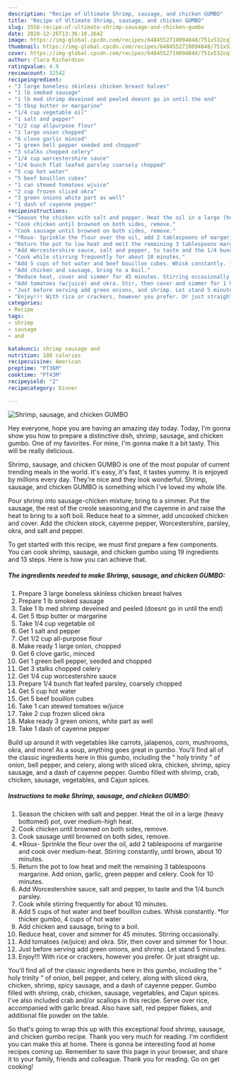 ```yaml
---
description: "Recipe of Ultimate Shrimp, sausage, and chicken GUMBO"
title: "Recipe of Ultimate Shrimp, sausage, and chicken GUMBO"
slug: 3556-recipe-of-ultimate-shrimp-sausage-and-chicken-gumbo
date: 2020-12-26T13:36:10.264Z
image: https://img-global.cpcdn.com/recipes/6484552710094848/751x532cq70/shrimp-sausage-and-chicken-gumbo-recipe-main-photo.jpg
thumbnail: https://img-global.cpcdn.com/recipes/6484552710094848/751x532cq70/shrimp-sausage-and-chicken-gumbo-recipe-main-photo.jpg
cover: https://img-global.cpcdn.com/recipes/6484552710094848/751x532cq70/shrimp-sausage-and-chicken-gumbo-recipe-main-photo.jpg
author: Clara Richardson
ratingvalue: 4.9
reviewcount: 32542
recipeingredient:
- "3 large boneless skinless chicken breast halves"
- "1 lb smoked sausage"
- "1 lb med shrimp deveined and peeled doesnt go in until the end"
- "5 tbsp butter or margarine"
- "1/4 cup vegetable oil"
- "1 salt and pepper"
- "1/2 cup allpurpose flour"
- "1 large onion chopped"
- "6 clove garlic minced"
- "1 green bell pepper seeded and chopped"
- "3 stalks chopped celery"
- "1/4 cup worcestershire sauce"
- "1/4 bunch flat leafed parsley coarsely chopped"
- "5 cup hot water"
- "5 beef bouillon cubes"
- "1 can stewed tomatoes wjuice"
- "2 cup frozen sliced okra"
- "3 green onions white part as well"
- "1 dash of cayenne pepper"
recipeinstructions:
- "Season the chicken with salt and pepper. Heat the oil in a large (heavy bottomed) pot, over medium-high heat."
- "Cook chicken until browned on both sides, remove."
- "Cook sausage until browned on both sides, remove."
- "*Roux- Sprinkle the flour over the oil, add 2 tablespoons of margarine and cook over medium-heat. Stirring constantly, until brown, about 10 minutes."
- "Return the pot to low heat and melt the remaining 3 tablespoons margarine. Add onion, garlic, green pepper and celery. Cook for 10 minutes."
- "Add Worcestershire sauce, salt and pepper, to taste and the 1/4 bunch parsley."
- "Cook while stirring frequently for about 10 minutes."
- "Add 5 cups of hot water and beef bouillon cubes. Whisk constantly. *for thicker gumbo, 4 cups of hot water"
- "Add chicken and sausage, bring to a boil."
- "Reduce heat, cover and simmer for 45 minutes. Stirring occasionally."
- "Add tomatoes (w/juice) and okra. Stir, then cover and simmer for 1 hour."
- "Just before serving add green onions, and shrimp. Let stand 5 minutes."
- "Enjoy!!! With rice or crackers, however you prefer. Or just straight up."
categories:
- Recipe
tags:
- shrimp
- sausage
- and

katakunci: shrimp sausage and 
nutrition: 108 calories
recipecuisine: American
preptime: "PT36M"
cooktime: "PT43M"
recipeyield: "2"
recipecategory: Dinner

---
```



![Shrimp, sausage, and chicken GUMBO](https://img-global.cpcdn.com/recipes/6484552710094848/751x532cq70/shrimp-sausage-and-chicken-gumbo-recipe-main-photo.jpg)

Hey everyone, hope you are having an amazing day today. Today, I'm gonna show you how to prepare a distinctive dish, shrimp, sausage, and chicken gumbo. One of my favorites. For mine, I'm gonna make it a bit tasty. This will be really delicious.

Shrimp, sausage, and chicken GUMBO is one of the most popular of current trending meals in the world. It's easy, it's fast, it tastes yummy. It is enjoyed by millions every day. They're nice and they look wonderful. Shrimp, sausage, and chicken GUMBO is something which I've loved my whole life.

Pour shrimp into sausage-chicken mixture; bring to a simmer. Put the sausage, the rest of the creole seasoning,and the cayenne in and raise the heat to bring to a soft boil. Reduce heat to a simmer, add uncooked chicken and cover. Add the chicken stock, cayenne pepper, Worcestershire, parsley, okra, and salt and pepper.


To get started with this recipe, we must first prepare a few components. You can cook shrimp, sausage, and chicken gumbo using 19 ingredients and 13 steps. Here is how you can achieve that.

<!--inarticleads1-->

##### The ingredients needed to make Shrimp, sausage, and chicken GUMBO:

1. Prepare 3 large boneless skinless chicken breast halves
1. Prepare 1 lb smoked sausage
1. Take 1 lb med shrimp deveined and peeled (doesnt go in until the end)
1. Get 5 tbsp butter or margarine
1. Take 1/4 cup vegetable oil
1. Get 1 salt and pepper
1. Get 1/2 cup all-purpose flour
1. Make ready 1 large onion, chopped
1. Get 6 clove garlic, minced
1. Get 1 green bell pepper, seeded and chopped
1. Get 3 stalks chopped celery
1. Get 1/4 cup worcestershire sauce
1. Prepare 1/4 bunch flat leafed parsley, coarsely chopped
1. Get 5 cup hot water
1. Get 5 beef bouillon cubes
1. Take 1 can stewed tomatoes w/juice
1. Take 2 cup frozen sliced okra
1. Make ready 3 green onions, white part as well
1. Take 1 dash of cayenne pepper


Build up around it with vegetables like carrots, jalapenos, corn, mushrooms, okra, and more! As a soup, anything goes great in gumbo. You&#39;ll find all of the classic ingredients here in this gumbo, including the &#34; holy trinity &#34; of onion, bell pepper, and celery, along with sliced okra, chicken, shrimp, spicy sausage, and a dash of cayenne pepper. Gumbo filled with shrimp, crab, chicken, sausage, vegetables, and Cajun spices. 

<!--inarticleads2-->

##### Instructions to make Shrimp, sausage, and chicken GUMBO:

1. Season the chicken with salt and pepper. Heat the oil in a large (heavy bottomed) pot, over medium-high heat.
1. Cook chicken until browned on both sides, remove.
1. Cook sausage until browned on both sides, remove.
1. *Roux- Sprinkle the flour over the oil, add 2 tablespoons of margarine and cook over medium-heat. Stirring constantly, until brown, about 10 minutes.
1. Return the pot to low heat and melt the remaining 3 tablespoons margarine. Add onion, garlic, green pepper and celery. Cook for 10 minutes.
1. Add Worcestershire sauce, salt and pepper, to taste and the 1/4 bunch parsley.
1. Cook while stirring frequently for about 10 minutes.
1. Add 5 cups of hot water and beef bouillon cubes. Whisk constantly. *for thicker gumbo, 4 cups of hot water
1. Add chicken and sausage, bring to a boil.
1. Reduce heat, cover and simmer for 45 minutes. Stirring occasionally.
1. Add tomatoes (w/juice) and okra. Stir, then cover and simmer for 1 hour.
1. Just before serving add green onions, and shrimp. Let stand 5 minutes.
1. Enjoy!!! With rice or crackers, however you prefer. Or just straight up.


You&#39;ll find all of the classic ingredients here in this gumbo, including the &#34; holy trinity &#34; of onion, bell pepper, and celery, along with sliced okra, chicken, shrimp, spicy sausage, and a dash of cayenne pepper. Gumbo filled with shrimp, crab, chicken, sausage, vegetables, and Cajun spices. I&#39;ve also included crab and/or scallops in this recipe. Serve over rice, accompanied with garlic bread. Also have salt, red pepper flakes, and additional file powder on the table. 

So that's going to wrap this up with this exceptional food shrimp, sausage, and chicken gumbo recipe. Thank you very much for reading. I'm confident you can make this at home. There is gonna be interesting food at home recipes coming up. Remember to save this page in your browser, and share it to your family, friends and colleague. Thank you for reading. Go on get cooking!
